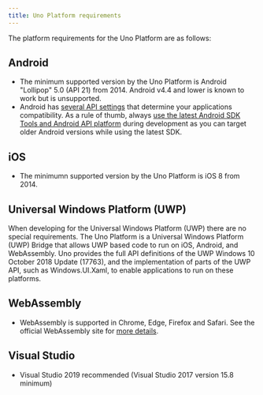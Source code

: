 ```yaml
---
title: Uno Platform requirements
---
```


The platform requirements for the Uno Platform are as follows:


## Android

- The minimum supported version by the Uno Platform is Android "Lollipop" 5.0 (API 21) from 2014. Android v4.4 and lower is known to work but is unsupported.
- Android has [several API settings](https://docs.microsoft.com/en-us/xamarin/android/app-fundamentals/android-api-levels) that determine your applications compatibility. As a rule of thumb, always [use the latest Android SDK Tools and Android API platform](https://docs.microsoft.com/en-us/xamarin/android/get-started/installation/android-sdk?tabs=windows) during development as you can target older Android versions while using the latest SDK.

## iOS

- The minimumn supported version by the Uno Platform is iOS 8 from 2014.

## Universal Windows Platform (UWP)

When developing for the Universal Windows Platform (UWP) there are no special requirements. The Uno Platform is a Universal Windows Platform (UWP) Bridge that allows UWP based code to run on iOS, Android, and WebAssembly. Uno provides the full API definitions of the UWP Windows 10 October 2018 Update (17763), and the implementation of parts of the UWP API, such as Windows.UI.Xaml, to enable applications to run on these platforms.

## WebAssembly

- WebAssembly is supported in Chrome, Edge, Firefox and Safari. See the official WebAssembly site for [more details](https://webassembly.org/roadmap/).

## Visual Studio

- Visual Studio 2019 recommended (Visual Studio 2017 version 15.8 minimum)

